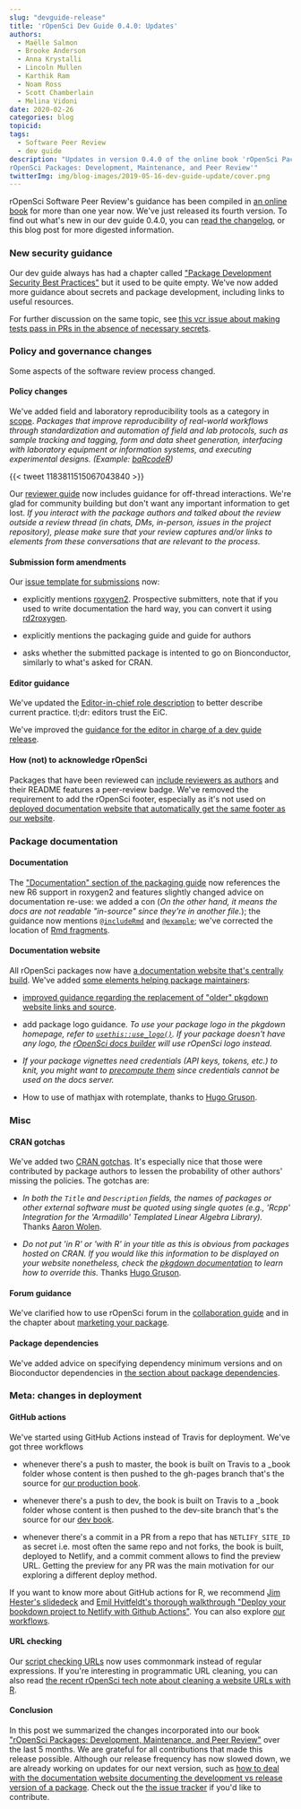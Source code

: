 ```yaml
---
slug: "devguide-release"
title: 'rOpenSci Dev Guide 0.4.0: Updates'
authors:
  - Maëlle Salmon
  - Brooke Anderson
  - Anna Krystalli
  - Lincoln Mullen
  - Karthik Ram
  - Noam Ross
  - Scott Chamberlain
  - Melina Vidoni
date: 2020-02-26
categories: blog
topicid:
tags:
  - Software Peer Review
  - dev guide
description: "Updates in version 0.4.0 of the online book 'rOpenSci Packages: Development, Maintenance, and Peer Review
rOpenSci Packages: Development, Maintenance, and Peer Review'"
twitterImg: img/blog-images/2019-05-16-dev-guide-update/cover.png
---
```


rOpenSci Software Peer Review's guidance has been compiled in [an online book](https://devguide.ropensci.org/) for more than one year now. We've just released its fourth version. 
To find out what's new in our dev guide 0.4.0, you can [read the changelog](https://devguide.ropensci.org/booknews.html), 
or this blog post for more digested information.

### New security guidance

Our dev guide always has had a chapter called ["Package Development Security Best Practices"](https://devguide.ropensci.org/package-development-security-best-practices.html) but it used to be quite empty. 
We've now added more guidance about secrets and package development, including links to useful resources.
 
For further discussion on the same topic, see [this vcr issue about making tests pass in PRs in the absence of necessary secrets](https://github.com/ropensci/vcr/issues/137).

### Policy and governance changes

Some aspects of the software review process changed.

#### Policy changes

We've added field and laboratory reproducibility tools as a category in [scope](https://devguide.ropensci.org/policies.html#aims-and-scope). 
_Packages that improve reproducibility of real-world workflows through standardization and automation of field and lab protocols, such as sample tracking and tagging, form and data sheet generation, interfacing with laboratory equipment or information systems, and executing experimental designs. (Example: [baRcodeR](https://docs.ropensci.org/baRcodeR/))_

{{< tweet 1183811515067043840 >}}

Our [reviewer guide](https://devguide.ropensci.org/reviewerguide.html) now includes guidance for off-thread interactions. We're glad for community building but don't want any important information to get lost.
_If you interact with the package authors and talked about the review outside a review thread (in chats, DMs, in-person, issues in the project repository), please make sure that your review captures and/or links to elements from these conversations that are relevant to the process._

#### Submission form amendments

Our [issue template for submissions](https://github.com/ropensci/software-review/blob/master/.github/ISSUE_TEMPLATE/A-submit-software-for-review.md) now:

* explicitly mentions [roxygen2](https://roxygen2.r-lib.org/). Prospective submitters, note that if you used to write documentation the hard way, you can convert it using [rd2roxygen]( https://yihui.org/rd2roxygen/).

* explicitly mentions the packaging guide and guide for authors

* asks whether the submitted package is intented to go on Bionconductor, similarly to what's asked for CRAN.

#### Editor guidance

We've updated the [Editor-in-chief role description](https://devguide.ropensci.org/editorguide.html#eicchecklist) to better describe current practice. tl;dr: editors trust the EiC.
 
We've improved the [guidance for the editor in charge of a dev guide release](https://devguide.ropensci.org/editorguide.html#bookrelease).
 
#### How (not) to acknowledge rOpenSci

Packages that have been reviewed can [include reviewers as authors](/blog/2018/03/16/thanking-reviewers-in-metadata/) and their README features a peer-review badge. 
We've removed the requirement to add the rOpenSci footer, especially as it's not used on [deployed documentation website that automatically get the same footer as our website](/technotes/2019/06/07/ropensci-docs/).

### Package documentation

#### Documentation 

The ["Documentation" section of the packaging guide](https://devguide.ropensci.org/building.html#documentation) now references the new R6 support in roxygen2 and features slightly changed advice on documentation re-use: we added a con (_On the other hand, it means the docs are not readable "in-source" since they're in another file._); the guidance now mentions [`@includeRmd`](https://roxygen2.r-lib.org/articles/rd.html#including-external--rmd-md-files) and [`@example`](https://blog.r-hub.io/2020/01/27/examples/#how-to-write-examples); we've corrected the location of [Rmd fragments](https://www.garrickadenbuie.com/blog/dry-vignette-and-readme/).

#### Documentation website

All rOpenSci packages now have [a documentation website that's centrally build](/technotes/2019/06/07/ropensci-docs/).
We've added [some elements helping package maintainers](https://devdevguide.netlify.com/building.html#website):

* [improved guidance regarding the replacement of "older" pkgdown website links and source](https://devguide.ropensci.org/approvaltemplate.html).

* add package logo guidance. _To use your package logo in the pkgdown homepage, refer to [`usethis::use_logo()`](https://usethis.r-lib.org/reference/use_logo.html). If your package doesn't have any logo, the [rOpenSci docs builder](#docsropensci) will use rOpenSci logo instead._

* *If your package vignettes need credentials (API keys, tokens, etc.) to knit, you might want to [precompute them](/technotes/2019/12/08/precompute-vignettes/) since credentials cannot be used on the docs server.*

* How to use of mathjax with rotemplate, thanks to [Hugo Gruson](https://github.com/Bisaloo).

### Misc

#### CRAN gotchas

We've added two [CRAN gotchas](https://devguide.ropensci.org/building.html#crangotchas). It's especially nice that those were contributed by package authors to lessen the probability of other authors' missing the policies. The gotchas are:

* _In both the `Title` and `Description` fields, the names of packages or other external software must be quoted using single quotes (e.g., *'Rcpp' Integration for the 'Armadillo' Templated Linear Algebra Library*)._  Thanks [Aaron Wolen](https://github.com/aaronwolen).

* _Do not put 'in R' or 'with R' in your title as this is obvious from packages hosted on CRAN. If you would like this information to be displayed on your website nonetheless, check the [pkgdown documentation](https://pkgdown.r-lib.org/reference/build_home.html#yaml-config-home) to learn how to override this._ Thanks [Hugo Gruson](https://github.com/Bisaloo).

#### Forum guidance

We've clarified how to use rOpenSci forum in the [collaboration guide](https://devguide.ropensci.org/collaboration.html) and in the chapter about [marketing your package](https://devguide.ropensci.org/marketing.html).

#### Package dependencies

We've added advice on specifying dependency minimum versions and on Bioconductor dependencies in [the section about package dependencies](https://devguide.ropensci.org/building.html#package-dependencies).

### Meta: changes in deployment

#### GitHub actions

We've started using GitHub Actions instead of Travis for deployment. We've got three workflows

* whenever there's a push to master, the book is built on Travis to a _book folder whose content is then pushed to the gh-pages branch that's the source for [our production book](https://devguide.ropensci.org).

* whenever there's a push to dev, the book is built on Travis to a _book folder whose content is then pushed to the dev-site branch that's the source for our [dev book](https://devdevguide.netlify.com).

* whenever there's a commit in a PR from a repo that has `NETLIFY_SITE_ID` as secret i.e. most often the same repo and not forks, the book is built, deployed to Netlify, and a commit comment allows to find the preview URL. Getting the preview for any PR was the main motivation for our exploring a different deploy method. 

If you want to know more about GitHub actions for R, we recommend [Jim Hester's slidedeck](https://speakerdeck.com/jimhester/github-actions-for-r) and [Emil Hvitfeldt's thorough walkthrough "Deploy your bookdown project to Netlify with Github Actions"](https://www.hvitfeldt.me/blog/bookdown-netlify-github-actions/). You can also explore [our workflows](https://github.com/ropensci/dev_guide/tree/dev/.github/workflows).
 
#### URL checking

Our [script checking URLs](https://github.com/ropensci/dev_guide/blob/master/inst/book_grooming.R) now uses commonmark instead of regular expressions. If you're interesting in programmatic URL cleaning, you can also read [the recent rOpenSci tech note about cleaning a website URLs with R](/technotes/2019/12/19/urls-tidying/).

#### Conclusion

In this post we summarized the changes incorporated into our book ["rOpenSci Packages: Development, Maintenance, and Peer Review"](https://devguide.ropensci.org/) over the last 5 months. We are grateful for all contributions that made this release possible. 
Although our release frequency has now slowed down, we are already working on updates for our next version, such as [how to deal with the documentation website documenting the development vs release version of a package](https://github.com/ropensci/dev_guide/issues/200). 
Check out the [the issue tracker](https://github.com/ropensci/dev_guide/issues/) if you'd like to contribute.
